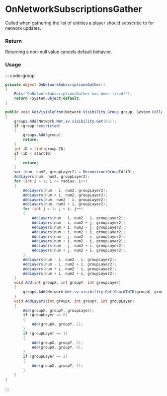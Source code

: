 <Badge type="danger" text="Carbon Compatible"/><Badge type="warning" text="Oxide Compatible"/>
# OnNetworkSubscriptionsGather
Called when gathering the list of entities a player should subscribe to for network updates.
### Return
Returning a non-null value cancels default behavior.

### Usage
::: code-group
```csharp [Example]
private object OnNetworkSubscriptionsGather()
{
	Puts("OnNetworkSubscriptionsGather has been fired!");
	return (System.Object)default;
}
```
```csharp [Source — Assembly-CSharp @ NetworkVisibilityGrid]
public void GetVisibleFrom(Network.Visibility.Group group, System.Collections.Generic.List<Network.Visibility.Group> groups, int radius)
{
	groups.Add(Network.Net.sv.visibility.Get(0u));
	if (group.restricted)
	{
		groups.Add(group);
		return;
	}
	int iD = (int)group.ID;
	if (iD < startID)
	{
		return;
	}
	var (num, num2, groupLayer2) = DeconstructGroupId(iD);
	AddLayers(num, num2, groupLayer2);
	for (int i = 1; i <= radius; i++)
	{
		AddLayers(num - i, num2, groupLayer2);
		AddLayers(num + i, num2, groupLayer2);
		AddLayers(num, num2 - i, groupLayer2);
		AddLayers(num, num2 + i, groupLayer2);
		for (int j = 1; j < i; j++)
		{
			AddLayers(num - i, num2 - j, groupLayer2);
			AddLayers(num - i, num2 + j, groupLayer2);
			AddLayers(num + i, num2 - j, groupLayer2);
			AddLayers(num + i, num2 + j, groupLayer2);
			AddLayers(num - j, num2 - i, groupLayer2);
			AddLayers(num + j, num2 - i, groupLayer2);
			AddLayers(num - j, num2 + i, groupLayer2);
			AddLayers(num + j, num2 + i, groupLayer2);
		}
		AddLayers(num - i, num2 - i, groupLayer2);
		AddLayers(num - i, num2 + i, groupLayer2);
		AddLayers(num + i, num2 - i, groupLayer2);
		AddLayers(num + i, num2 + i, groupLayer2);
	}
	void Add(int groupX, int groupY, int groupLayer)
	{
		groups.Add(Network.Net.sv.visibility.Get(CoordToID(groupX, groupY, groupLayer)));
	}
	void AddLayers(int groupX, int groupY, int groupLayer)
	{
		Add(groupX, groupY, groupLayer);
		if (groupLayer == 0)
		{
			Add(groupX, groupY, 1);
		}
		if (groupLayer == 1)
		{
			Add(groupX, groupY, 2);
			Add(groupX, groupY, 0);
		}
		if (groupLayer == 2)
		{
			Add(groupX, groupY, 1);
		}
	}
}

```
:::
